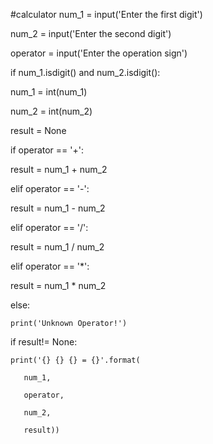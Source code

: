#calculator
num_1 = input('Enter the first digit')

num_2 = input('Enter the second digit')

operator = input('Enter the operation sign')

if num_1.isdigit() and num_2.isdigit():

   num_1 = int(num_1)
   
   num_2 = int(num_2)
   

result = None

if operator == '+':

   result = num_1 + num_2
   
elif operator == '-':

   result = num_1 - num_2
   
elif operator == '/':

   result = num_1 / num_2
   
elif operator == '*':

   result = num_1 * num_2
   
else:

    print('Unknown Operator!')
    
if result!= None:

    print('{} {} {} = {}'.format(
    
       num_1,
       
       operator,
       
       num_2,
       
       result))
       
